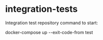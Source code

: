 # integration-tests
Integration test repository
command to start:

docker-compose up --exit-code-from test
